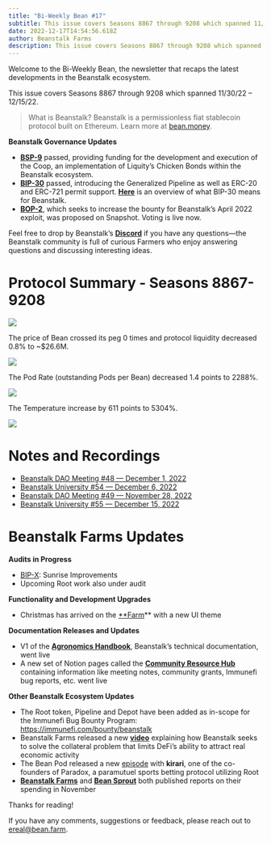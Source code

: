```yaml
---
title: "Bi-Weekly Bean #17"
subtitle: This issue covers Seasons 8867 through 9208 which spanned 11/30/22 – 12/15/22.
date: 2022-12-17T14:54:56.618Z
author: Beanstalk Farms
description: This issue covers Seasons 8867 through 9208 which spanned 11/30/22 – 12/15/22.
---
```

Welcome to the Bi-Weekly Bean, the newsletter that recaps the latest developments in the Beanstalk ecosystem.

This issue covers Seasons 8867 through 9208 which spanned 11/30/22 – 12/15/22.

> What is Beanstalk? Beanstalk is a permissionless fiat stablecoin protocol built on Ethereum. Learn more at [bean.money](https://bean.money/).

**Beanstalk Governance Updates**

* **[BSP-9](https://snapshot.org/#/wearebeansprout.eth/proposal/0x44b39b42454e5b50e1da4fb28f2cc2645a4206434debf1109707efc7c741d5ca)** passed, providing funding for the development and execution of the Coop, an implementation of Liquity’s Chicken Bonds within the Beanstalk ecosystem.
* **[BIP-30](https://bean.money/blog/bip-30-generalized-pipeline)** passed, introducing the Generalized Pipeline as well as ERC-20 and ERC-721 permit support. **[Here](https://bean.money/blog/bip-30-generalized-pipeline)** is an overview of what BIP-30 means for Beanstalk.
* **[BOP-2](https://snapshot.org/#/beanstalkdao.eth/proposal/0xab93c3857af998c0bf70049fc82cf191407a52d9a710ce7ad1a6ddb7a7b3601c)**, which seeks to increase the bounty for Beanstalk’s April 2022 exploit, was proposed on Snapshot. Voting is live now.

Feel free to drop by Beanstalk’s **[Discord](https://discord.gg/beanstalk)** if you have any questions—the Beanstalk community is full of curious Farmers who enjoy answering questions and discussing interesting ideas.

# **Protocol Summary - Seasons 8867-9208**

![](/assets/uploads/price17.png)

The price of Bean crossed its peg 0 times and protocol liquidity decreased 0.8% to ~$26.6M.

![](/assets/uploads/liq17.png)

The Pod Rate (outstanding Pods per Bean) decreased 1.4 points to 2288%.

![](/assets/uploads/prate17.png)

The Temperature increase by 611 points to 5304%.

![](/assets/uploads/temp17.png)

# Notes and Recordings

* [Beanstalk DAO Meeting #48 — December 1, 2022](https://www.notion.so/DAO-Weekly-Meeting-45-450b07c10dbf4855986eff2c081725f2)
* [Beanstalk University #54 — December 6, 202](https://www.notion.so/11e073b1507b4c3dbecfc350e30faa55)[2](https://www.notion.so/Beanstalk-University-Class-50-ec6775a812204ecf8e90cbf87d9d8228)
* [Beanstalk DAO Meeting #49 — November 28, 2022](https://www.notion.so/94573ae0167e4abdb85406361844c59a)
* [Beanstalk University #55 — December 15, 2022](https://www.notion.so/ace15b4a4c7d44f28ec645f0bd7316ed)

# Beanstalk Farms **Updates**

**Audits in Progress**

* [BIP-X](https://github.com/BeanstalkFarms/Beanstalk/pull/133): Sunrise Improvements
* Upcoming Root work also under audit

**Functionality and Development Upgrades**

* Christmas has arrived on the [\*\*Farm](https://app.bean.money/)\*\* with a new UI theme

**Documentation Releases and Updates**

* V1 of the **[Agronomics Handbook](https://docs.bean.money/developers)**, Beanstalk’s technical documentation, went live
* A new set of Notion pages called the **[Community Resource Hub](https://www.notion.so/Beanstalk-Community-Resource-Hub-d2246af0639c440b9153316b52856b7d)** containing information like meeting notes, community grants, Immunefi bug reports, etc. went live

**Other Beanstalk Ecosystem Updates**

* The Root token, Pipeline and Depot have been added as in-scope for the Immunefi Bug Bounty Program: [](https://immunefi.com/bounty/beanstalk)<https://immunefi.com/bounty/beanstalk>
* Beanstalk Farms released a new **[video](https://www.youtube.com/watch?v=eH1j8hu1BbQ)** explaining how Beanstalk seeks to solve the collateral problem that limits DeFi’s ability to attract real economic activity
* The Bean Pod released a new [episode](https://anchor.fm/thebeanpodpodcast/episodes/Paradox-e1robtb) with **kirari**, one of the co-founders of Paradox, a paramutuel sports betting protocol utilizing Root
* **[Beanstalk Farms](https://github.com/BeanstalkFarms/Beanstalk-Farms-Operations/blob/main/beanstalk-farms/11-2022-report.md)** and **[Bean Sprout](https://github.com/BeanstalkFarms/Beanstalk-Farms-Operations/blob/main/bean-sprout/11-2022-report.md)** both published reports on their spending in November

Thanks for reading!

If you have any comments, suggestions or feedback, please reach out to ereal@bean.farm.